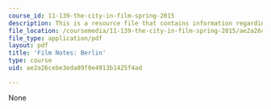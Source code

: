```yaml
---
course_id: 11-139-the-city-in-film-spring-2015
description: This is a resource file that contains information regarding berlin.
file_location: /coursemedia/11-139-the-city-in-film-spring-2015/ae2a26cebe3eda89f0e4913b1425f4ad_MIT11_139S15_Berlin.pdf
file_type: application/pdf
layout: pdf
title: 'Film Notes: Berlin'
type: course
uid: ae2a26cebe3eda89f0e4913b1425f4ad

---
```

None